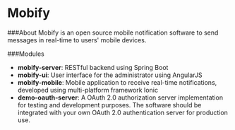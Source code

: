 # Mobify
###About
Mobify is an open source mobile notification software to send messages in real-time to users' mobile devices.

###Modules
* **mobify-server**: RESTful backend using Spring Boot
* **mobify-ui**: User interface for the administrator using AngularJS
* **mobify-mobile**: Mobile application to receive real-time notifications, developed using multi-platform framework Ionic
* **demo-oauth-server**: A OAuth 2.0 authorization server implementation for testing and development purposes. The software should be integrated with your own OAuth 2.0 authentication server for production use.


